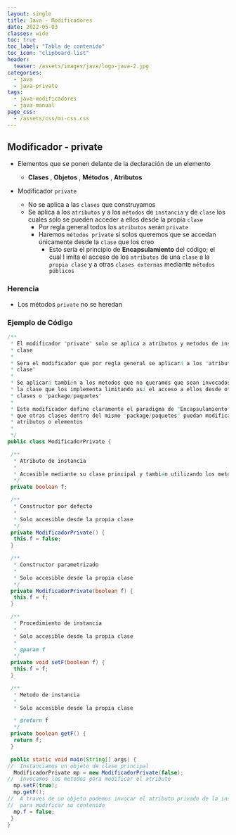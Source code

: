 ```yaml
---
layout: single
title: Java - Modificadores
date: 2022-05-03
classes: wide
toc: true
toc_label: "Tabla de contenido"
toc_icon: "clipboard-list"
header:
  teaser: /assets/images/java/logo-java-2.jpg
categories:
  - java
  - java-private
tags:
  - java-modificadores
  - java-manual
page_css: 
  - /assets/css/mi-css.css
---
```


## Modificador - private

* Elementos que se ponen delante de la declaración de un elemento
  * **Clases** , **Objetos** , **Métodos** , **Atributos**

* Modificador ``private``
  * No se aplica a las ``clases`` que construyamos
  * Se aplica a los ``atributos`` y a los ``métodos`` de ``instancia`` y de ``clase`` los cuales solo se pueden acceder a ellos desde la propia ``clase``
    * Por regla general todos los ``atributos`` serán ``private``
    * Haremos ``métodos private`` si solos queremos que se accedan únicamente desde la ``clase`` que los creo
      * Esto sería el principio de **Encapsulamiento** del código; el cual l  imita el acceso de los ``atributos`` de una ``clase`` a la ``propia clase`` y a otras ``clases externas`` mediante ``métodos públicos``

### Herencia

* Los métodos ``private`` no se heredan

### Ejemplo de Código

```java
/**
 * El modificador "private" solo se aplica a atributos y metodos de instancia o
 * clase
 * 
 * Sera el modificador que por regla general se aplicará a los "atributos de la
 * clase"
 * 
 * Se aplicará también a los metodos que no queramos que sean invocados fuera de
 * la clase que los implementa limitando así el acceso a ellos desde otras
 * clases o "package/paquetes"
 * 
 * Este modificador define claramente el paradigma de "Encapsulamiento" evitando
 * que otras clases dentro del mismo "package/paquetes" puedan modificar sus
 * atributos o elementos
 *
 */
public class ModificadorPrivate {

 /**
  * Atributo de instancia
  * 
  * Accesible mediante su clase principal y también utilizando los metodos de la propia clase
  */
 private boolean f;

 /**
  * Constructor por defecto
  * 
  * Solo accesible desde la propia clase
  */
 private ModificadorPrivate() {
  this.f = false;
 }

 /**
  * Constructor parametrizado
  * 
  * Solo accesible desde la propia clase
  */
 private ModificadorPrivate(boolean f) {
  this.f = f;
 }

 /**
  * Procedimiento de instancia
  * 
  * Solo accesible desde la propia clase
  * 
  * @param f
  */
 private void setF(boolean f) {
  this.f = f;
 }

 /**
  * Metodo de instancia
  * 
  * Solo accesible desde la propia clase

  * @return f
  */
 private boolean getF() {
  return f;
 }

 public static void main(String[] args) {
//  Instanciamos un objeto de clase principal
  ModificadorPrivate mp = new ModificadorPrivate(false);
//  Invocamos los metodos para modificar el atributo
  mp.setF(true);
  mp.getF();
//  A traves de un objeto podemos invocar el atributo privado de la instancia de la clase
//  para modificar su contenido
  mp.f = false;
 }
}
```
